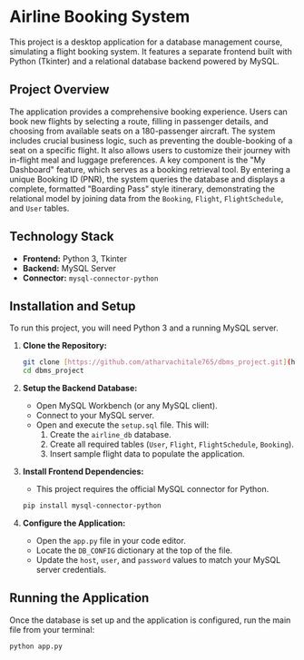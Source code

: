 # Airline Booking System

This project is a desktop application for a database management course, simulating a flight booking system. It features a separate frontend built with Python (Tkinter) and a relational database backend powered by MySQL.

## Project Overview

The application provides a comprehensive booking experience. Users can book new flights by selecting a route, filling in passenger details, and choosing from available seats on a 180-passenger aircraft. The system includes crucial business logic, such as preventing the double-booking of a seat on a specific flight. It also allows users to customize their journey with in-flight meal and luggage preferences. A key component is the "My Dashboard" feature, which serves as a booking retrieval tool. By entering a unique Booking ID (PNR), the system queries the database and displays a complete, formatted "Boarding Pass" style itinerary, demonstrating the relational model by joining data from the `Booking`, `Flight`, `FlightSchedule`, and `User` tables.

## Technology Stack

* **Frontend:** Python 3, Tkinter
* **Backend:** MySQL Server
* **Connector:** `mysql-connector-python`

## Installation and Setup

To run this project, you will need Python 3 and a running MySQL server.

1.  **Clone the Repository:**
    ```bash
    git clone [https://github.com/atharvachitale765/dbms_project.git](https://github.com/atharvachitale765/dbms_project.git)
    cd dbms_project
    ```

2.  **Setup the Backend Database:**
    * Open MySQL Workbench (or any MySQL client).
    * Connect to your MySQL server.
    * Open and execute the `setup.sql` file. This will:
        1.  Create the `airline_db` database.
        2.  Create all required tables (`User`, `Flight`, `FlightSchedule`, `Booking`).
        3.  Insert sample flight data to populate the application.

3.  **Install Frontend Dependencies:**
    * This project requires the official MySQL connector for Python.
    ```bash
    pip install mysql-connector-python
    ```

4.  **Configure the Application:**
    * Open the `app.py` file in your code editor.
    * Locate the `DB_CONFIG` dictionary at the top of the file.
    * Update the `host`, `user`, and `password` values to match your MySQL server credentials.

## Running the Application

Once the database is set up and the application is configured, run the main file from your terminal:

```bash
python app.py